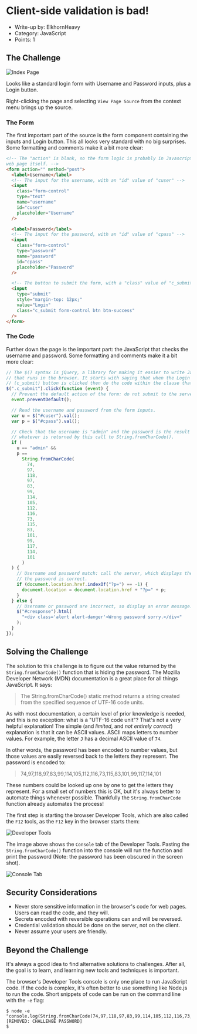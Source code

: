 # Client-side validation is bad!

- Write-up by: ElkhornHeavy
- Category: JavaScript
- Points: 1

## The Challenge

![Index Page](00_index_page.png)

Looks like a standard login form with Username and Password inputs, plus a
Login button.

Right-clicking the page and selecting `View Page Source` from the context menu
brings up the source.

### The Form

The first important part of the source is the form component containing the
inputs and Login button. This all looks very standard with no big surprises.
Some formatting and comments make it a bit more clear:

```html
<!-- The "action" is blank, so the form logic is probably in Javascript on the
web page itself. -->
<form action="" method="post">
  <label>Username</label>
  <!-- The input for the username, with an "id" value of "cuser" -->
  <input
    class="form-control"
    type="text"
    name="username"
    id="cuser"
    placeholder="Username"
  />

  <label>Password</label>
  <!-- The input for the password, with an "id" value of "cpass" -->
  <input
    class="form-control"
    type="password"
    name="password"
    id="cpass"
    placeholder="Password"
  />

  <!-- The button to submit the form, with a "class" value of "c_submit" -->
  <input
    type="submit"
    style="margin-top: 12px;"
    value="Login"
    class="c_submit form-control btn btn-success"
  />
</form>
```

### The Code

Further down the page is the important part: the JavaScript that checks the
username and password. Some formatting and comments make it a bit more clear:

```javascript
// The $() syntax is jQuery, a library for making it easier to write JavaScript
// that runs in the browser. It starts with saying that when the Login
// (c_submit) button is clicked then do the code within the clause that follows.
$(".c_submit").click(function (event) {
  // Prevent the default action of the form: do not submit to the server.
  event.preventDefault();

  // Read the username and password from the form inputs.
  var u = $("#cuser").val();
  var p = $("#cpass").val();

  // Check that the username is "admin" and the password is the result of
  // whatever is returned by this call to String.fromCharCode().
  if (
    u == "admin" &&
    p ==
      String.fromCharCode(
        74,
        97,
        118,
        97,
        83,
        99,
        114,
        105,
        112,
        116,
        73,
        115,
        83,
        101,
        99,
        117,
        114,
        101
      )
  ) {
    // Username and password match: call the server, which displays the flag if
    // the password is correct.
    if (document.location.href.indexOf("?p=") == -1) {
      document.location = document.location.href + "?p=" + p;
    }
  } else {
    // Username or password are incorrect, so display an error message.
    $("#cresponse").html(
      "<div class='alert alert-danger'>Wrong password sorry.</div>"
    );
  }
});
```

## Solving the Challenge

The solution to this challenge is to figure out the value returned by the
`String.fromCharCode()` function that is hiding the password. The Mozilla
Developer Network (MDN) documentation is a great place for all things
JavaScript. It says:

> The String.fromCharCode() static method returns a string created from the
> specified sequence of UTF-16 code units.

As with most documentation, a certain level of prior knowledge is needed, and
this is no exception: what is a "UTF-16 code unit"? That's not a very helpful
explanation! The simple (and _limited_, and _not entirely correct_) explanation
is that it can be ASCII values. ASCII maps letters to number values. For
example, the letter `J` has a decimal ASCII value of `74`.

In other words, the password has been encoded to number values, but those values
are easily reversed back to the letters they represent. The password is encoded
to:

> 74,97,118,97,83,99,114,105,112,116,73,115,83,101,99,117,114,101

These numbers could be looked up one by one to get the letters they represent.
For a small set of numbers this is OK, but it's always better to automate things
whenever possible. Thankfully the `String.fromCharCode` function already
automates the process!

The first step is starting the browser Developer Tools, which are also called
the `F12` tools, as the `F12` key in the browser starts them:

![Developer Tools](01_developer_tools.png)

The image above shows the `Console` tab of the Developer Tools. Pasting the
`String.fromCharCode()` function into the console will run the function and
print the password (Note: the password has been obscured in the screen shot).

![Console Tab](02_console_tab.png)

## Security Considerations

- Never store sensitive information in the browser's code for web pages. Users
  can read the code, and they will.
- Secrets encoded with reversible operations can and will be reversed.
- Credential validation should be done on the server, not on the client.
- Never assume your users are friendly.

## Beyond the Challenge

It's always a good idea to find alternative solutions to challenges. After all,
the goal is to learn, and learning new tools and techniques is important.

The browser's Developer Tools console is only one place to run JavaScript code.
If the code is complex, it's often better to use something like Node.js to run
the code. Short snippets of code can be run on the command line with the `-e`
flag:

```
$ node -e "console.log(String.fromCharCode(74,97,118,97,83,99,114,105,112,116,73,115,83,101,99,117,114,101))"
[REMOVED: CHALLENGE PASSWORD]
$
```
